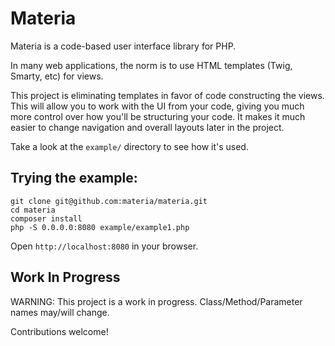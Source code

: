 Materia
======

Materia is a code-based user interface library for PHP.

In many web applications, the norm is to use HTML templates (Twig, Smarty, etc) for views.

This project is eliminating templates in favor of code constructing the views.
This will allow you to work with the UI from your code, giving you much more 
control over how you'll be structuring your code. It makes it much easier to 
change navigation and overall layouts later in the project.

Take a look at the `example/` directory to see how it's used.

## Trying the example:

```
git clone git@github.com:materia/materia.git
cd materia
composer install
php -S 0.0.0.0:8080 example/example1.php
```

Open `http://localhost:8080` in your browser.

## Work In Progress

WARNING: This project is a work in progress. Class/Method/Parameter names may/will change.

Contributions welcome!
